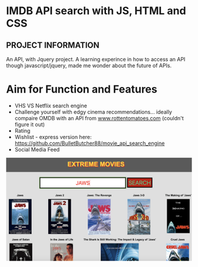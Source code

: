 # IMDB API search with JS, HTML and CSS 

## PROJECT INFORMATION 

An API, with Jquery project. A learning experince in how to access an API though javascript/jquery, made me wonder about the future of APIs. 

# Aim for Function and Features

* VHS VS Netflix search engine 
* Challenge yourself with edgy cinema recommendations... ideally compaire OMDB with an API from www.rottentomatoes.com (couldn't figure it out)
* Rating
* Wishlist - express version here: https://github.com/BulletButcher88/movie_api_search_engine
* Social Media Feed

![](images/loading.png)



